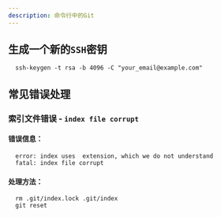 ```yaml
---
description: 命令行中的Git
---
```


## 生成一个新的`SSH`密钥

```shell
  ssh-keygen -t rsa -b 4096 -C "your_email@example.com"
```

## 常见错误处理

### 索引文件错误 - `index file corrupt`

#### 错误信息：

```shell
  error: index uses  extension, which we do not understand
  fatal: index file corrupt
```

#### 处理方法：

```shell
  rm .git/index.lock .git/index
  git reset
```